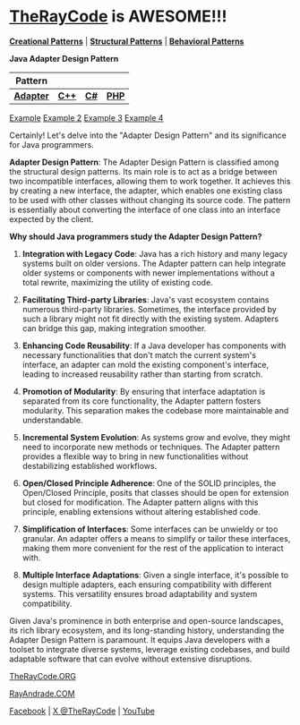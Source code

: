 # [TheRayCode](../../../README.md) is AWESOME!!!

**[Creational Patterns](../../Creational/README.md)** | **[Structural Patterns](..//README.md)** | **[Behavioral Patterns](../../Behavioral/README.md)**

**Java Adapter Design Pattern**

|Pattern|   |   |   |
|---|---|---|---|
| [**Adapter**](README.md) | [**C++**](../../../CPP/Structural/Adapter/README.md) | [**C#**](../../../Csharp/Structural/Adapter/README.md) | [**PHP**](../../../PHP/Structural/Adapter/README.md) |

[Example](./Show/README.md) [Example 2](./AR2/README.md) [Example 3](./AR3/README.md)  [Example 4](./AR4/README.md)

Certainly! Let's delve into the "Adapter Design Pattern" and its significance for Java programmers.

**Adapter Design Pattern**:
The Adapter Design Pattern is classified among the structural design patterns. Its main role is to act as a bridge between two incompatible interfaces, allowing them to work together. It achieves this by creating a new interface, the adapter, which enables one existing class to be used with other classes without changing its source code. The pattern is essentially about converting the interface of one class into an interface expected by the client.

**Why should Java programmers study the Adapter Design Pattern?**

1. **Integration with Legacy Code**: Java has a rich history and many legacy systems built on older versions. The Adapter pattern can help integrate older systems or components with newer implementations without a total rewrite, maximizing the utility of existing code.

2. **Facilitating Third-party Libraries**: Java's vast ecosystem contains numerous third-party libraries. Sometimes, the interface provided by such a library might not fit directly with the existing system. Adapters can bridge this gap, making integration smoother.

3. **Enhancing Code Reusability**: If a Java developer has components with necessary functionalities that don't match the current system's interface, an adapter can mold the existing component's interface, leading to increased reusability rather than starting from scratch.

4. **Promotion of Modularity**: By ensuring that interface adaptation is separated from its core functionality, the Adapter pattern fosters modularity. This separation makes the codebase more maintainable and understandable.

5. **Incremental System Evolution**: As systems grow and evolve, they might need to incorporate new methods or techniques. The Adapter pattern provides a flexible way to bring in new functionalities without destabilizing established workflows.

6. **Open/Closed Principle Adherence**: One of the SOLID principles, the Open/Closed Principle, posits that classes should be open for extension but closed for modification. The Adapter pattern aligns with this principle, enabling extensions without altering established code.

7. **Simplification of Interfaces**: Some interfaces can be unwieldy or too granular. An adapter offers a means to simplify or tailor these interfaces, making them more convenient for the rest of the application to interact with.

8. **Multiple Interface Adaptations**: Given a single interface, it's possible to design multiple adapters, each ensuring compatibility with different systems. This versatility ensures broad adaptability and system compatibility.

Given Java's prominence in both enterprise and open-source landscapes, its rich library ecosystem, and its long-standing history, understanding the Adapter Design Pattern is paramount. It equips Java developers with a toolset to integrate diverse systems, leverage existing codebases, and build adaptable software that can evolve without extensive disruptions.

[TheRayCode.ORG](https://www.TheRayCode.org)

[RayAndrade.COM](https://www.RayAndrade.com)

[Facebook](https://www.facebook.com/TheRayCode/) | [X @TheRayCode](https://www.x.com/TheRayCode/) | [YouTube](https://www.youtube.com/AndradeRay/)
